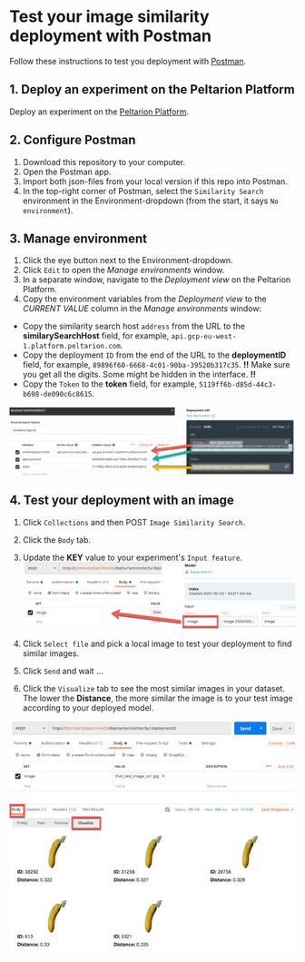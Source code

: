 # Test your image similarity deployment with Postman

Follow these instructions to test you deployment with 
[Postman](https://www.postman.com/).

## 1. Deploy an experiment on the Peltarion Platform

Deploy an experiment on the [Peltarion Platform](https://platform.peltarion.com/).

## 2. Configure Postman
1. Download this repository to your computer.
2. Open the Postman app.
3. Import both json-files from your local version if this repo into Postman.
4. In the top-right corner of Postman, select the `Similarity Search` environment in the Environment-dropdown (from the start, it says `No environment`).

## 3. Manage environment
1. Click the eye button next to the Environment-dropdown.
2. Click `Edit` to open the _Manage environments_ window.
3. In a separate window, navigate to the _Deployment view_ on the Peltarion Platform.
4. Copy the environment variables from the _Deployment view_ to the _CURRENT VALUE_ column in the _Manage environments_ window: 

- Copy the similarity search host `address` from the URL to the **similarySearchHost** field, for example, `api.gcp-eu-west-1.platform.peltarion.com`.
- Copy the deployment `ID` from the end of the URL to the **deploymentID** field, for example, `89896f60-6668-4c01-90ba-39520b317c35`. **!!** Make sure you get all the digits. Some might be hidden in the interface. **!!**
- Copy the `Token` to the **token** field, for example, `5119ff6b-d85d-44c3-b698-de090c6c8615`.

![Environment Variables](EnvironmentVariables_PA1.png)
## 4. Test your deployment with an image
1. Click `Collections` and then POST `Image Similarity Search`.
1. Click the `Body` tab.
1. Update the **KEY** value to your experiment's `Input feature`.
![Input feature to Key](KeyInputFeature_PA1.png)

1. Click `Select file` and pick a local image to test your deployment to find similar images.
1. Click `Send` and wait ...
1. Click the `Visualize` tab to see the most similar images in your dataset. The lower the **Distance**, the more similar the image is to your test image according to your deployed model.

![Image similarity result](ImageSimilarityResult_PA1.png)